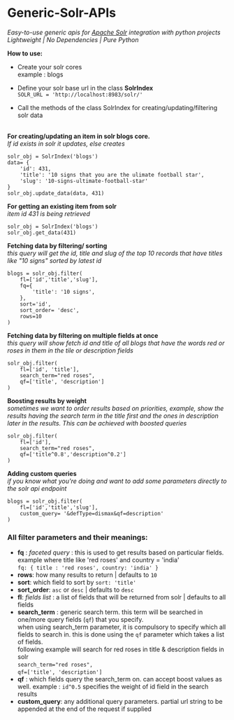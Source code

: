# Generic-Solr-APIs

*Easy-to-use generic apis for <a href="http://www.theserverside.com/definition/Apache-Solr">Apache Solr</a> integration with python projects* <br>
*Lightweight | No Dependencies | Pure Python*
<br>

**How to use:**
* Create your solr cores<br>
  example : blogs
  
* Define your solr base url in the class **SolrIndex** <br>
  `SOLR_URL = 'http://localhost:8983/solr/'`
  
* Call the methods of the class SolrIndex for creating/updating/filtering solr data <br><br>

**For creating/updating an item in solr blogs core.**<br>
*If id exists in solr it updates, else creates*

    solr_obj = SolrIndex('blogs')
    data= {
        'id': 431,
        'title': '10 signs that you are the ulimate football star',
        'slug': '10-signs-ultimate-football-star'
    }
    solr_obj.update_data(data, 431)
    
**For getting an existing item from solr** <br>
*item id 431 is being retrieved*

    solr_obj = SolrIndex('blogs')
    solr_obj.get_data(431)

**Fetching data by filtering/ sorting**<br>
*this query will get the id, title and slug of the top 10 records that have titles like "10 signs" sorted by latest id*

    blogs = solr_obj.filter(
        fl=['id','title','slug'],
        fq={
            'title': '10 signs',
        },
        sort='id',
        sort_order= 'desc',
        rows=10
    )


**Fetching data by filtering on multiple fields at once**<br>
*this query will show fetch id and title of all blogs that have the words red or roses in them in the tile or description fields*

    solr_obj.filter(
        fl=['id', 'title'],
        search_term="red roses",
        qf=['title', 'description']
    )



**Boosting results by weight**<br>
*sometimes we want to order results based on priorities, example, show the results having the search term in the title first and the ones in description later in the results. This can be achieved with boosted queries*

    solr_obj.filter(
        fl=['id'],
        search_term="red roses",
        qf=['title^0.8','description^0.2']
    )
    
**Adding custom queries** <br>
*if you know what you're doing and want to add some parameters directly to the solr api endpoint*

    blogs = solr_obj.filter(
        fl=['id','title','slug'],
        custom_query= '&defType=dismax&qf=description'
    )
    
    
### All filter parameters and their meanings:
  * **fq** : *faceted query* : this is used to get results based on particular fields. <br>
    example where title like 'red roses' and country = 'india' <br>
    `fq: { title : 'red roses', country: 'india' }`
   * **rows**: how many results to return | defaults to `10`
   * **sort**: which field to sort by `sort: 'title'`
   * **sort_order**: `asc` or `desc` | defaults to `desc`
   * **fl**: *fields list* : a list of fields that will be returned from solr | defaults to all fields
   * **search_term** : generic search term. this term will be searched in one/more query fields (`qf`) that you specify.<br>
     when using search_term parameter, it is compulsory to specify which all fields to search in. this is done using the `qf` parameter which takes a list of fields.<br>
     following example will search for red roses in title & description fields in solr<br>
      `search_term="red roses",`<br>
      `qf=['title', 'description']`<br>
   * **qf** : which fields query the search_term on. can accept boost values as well. example : `id^0.5` specifies the weight of id field in the search results
   * **custom_query**: any additional query parameters. partial url string to be appended at the end of the request if supplied 
    
